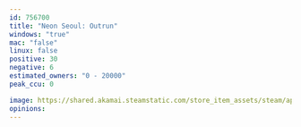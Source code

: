 ```yaml
---
id: 756700
title: "Neon Seoul: Outrun"
windows: "true"
mac: "false"
linux: false
positive: 30
negative: 6
estimated_owners: "0 - 20000"
peak_ccu: 0

image: https://shared.akamai.steamstatic.com/store_item_assets/steam/apps/756700/header.jpg?t=1520962505
opinions:
---
```

